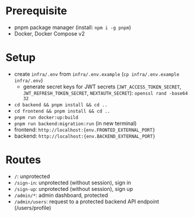 # Prerequisite

- pnpm package manager (install: `npm i -g pnpm`)
- Docker, Docker Compose v2

# Setup

- create `infra/.env` from `infra/.env.example` (`cp infra/.env.example infra/.env`)
  - generate secret keys for JWT secrets (`JWT_ACCESS_TOKEN_SECRET`, `JWT_REFRESH_TOKEN_SECRET`, `NEXTAUTH_SECRET`): `openssl rand -base64 32`
- `cd backend && pnpm install && cd ..`
- `cd frontend && pnpm install && cd ..`
- `pnpm run docker:up:build`
- `pnpm run backend:migration:run` (in new terminal)
- frontend: `http://localhost:{env.FRONTED_EXTERNAL_PORT}`
- backend: `http://localhost:{env.BACKEND_EXTERNAL_PORT}`

# Routes

- `/`: unprotected
- `/sign-in`: unprotected (without session), sign in
- `/sign-up`: unprotected (without session), sign up
- `/admin/*`: admin dashboard, protected
- `/admin/users`: request to a protected backend API endpoint (/users/profile)